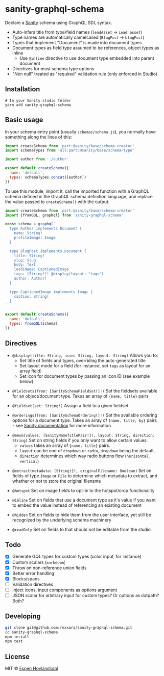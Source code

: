 # sanity-graphql-schema

Declare a [Sanity](https://www.sanity.io/) schema using GraphQL SDL syntax.

- Auto-infers title from type/field names (`leadAsset` -> `Lead asset`)
- Type names are automatically camelcased (`BlogPost` -> `blogPost`)
- Types that implement "Document" is made into document types
- Document types as field type assumed to be references, object types as inline
  - Use `@inline` directive to use document type embedded into parent document
- Directives for most schema type options
- "Non null" treated as "required" validation rule (only enforced in Studio)

## Installation

```
# In your Sanity studio folder
yarn add sanity-graphql-schema
```

## Basic usage

In your schema entry point (usually `schemas/schema.js`), you normally have something along the lines of this:

```js
import createSchema from 'part:@sanity/base/schema-creator'
import schemaTypes from 'all:part:@sanity/base/schema-type'

import author from './author'

export default createSchema({
  name: 'default',
  types: schemaTypes.concat([author])
})
```

To use this module, import it, call the imported function with a GraphQL schema defined in the GraphQL schema definition language, and replace the value passed to `createSchema()` with the output:

```js
import createSchema from 'part:@sanity/base/schema-creator'
import {fromGQL, graphql} from 'sanity-graphql-schema'

const schema = graphql`
  type Author implements Document {
    name: String!
    profileImage: Image
  }

  type BlogPost implements Document {
    title: String!
    slug: Slug
    body: Text
    leadImage: CaptionedImage
    tags: [String!]! @display(layout: "tags")
    author: Author!
  }

  type CaptionedImage implements Image {
    caption: String!
  }
`

export default createSchema({
  name: 'default',
  types: fromGQL(schema)
})
```

## Directives

- `@display(title: String, icon: String, layout: String)`
  Allows you to:
  - Set title of fields and types, overriding the auto-generated title
  - Set layout mode for a field (for instance, set `tags` as layout for an array field)
  - Set icon for document types by passing an icon ID (see example below)

* `@fieldsets(from: [SanitySchemaFieldSet!]!)`
  Set the fieldsets available for an object/document type. Takes an array of `{name, title}` pairs

* `@fieldset(set: String!)`
  Assign a field to a given fieldset

* `@orderings(from: [SanitySchemaOrdering!]!)`
  Set the available ordering options for a document type.
  Takes an array of `{name, title, by}` pairs - see [Sanity documentation](https://www.sanity.io/docs/the-schema/sort-orders) for more information

- `@enum(values: [SanityNameTitlePair!]!, layout: String, direction: String)`
  Set on string fields if you only want to allow certain values.
  - `values` takes an array of `{name, title}` pairs.
  - `layout` can be one of `dropdown` or `radio`, `dropdown` being the default.
  - `direction` determines which way radio buttons flow (`horizontal`, `vertical`)

* `@extract(metadata: [String!]!, originalFilename: Boolean)`
  Set on fields of type `Image` or `File` to determine which metadata to extract, and whether or not to store the original filename

* `@hotspot`
  Set on image fields to opt-in to the hotspot/crop functionality

* `@inline`
  Set on fields that use a document type as it's value if you want to embed the value instead of referencing an existing document

* `@hidden`
  Set on fields to hide them from the user interface, yet still be recognized by the underlying schema machinery

* `@readOnly`
  Set on fields to that should not be editable from the studio

## Todo

- [x] Generate GQL types for custom types (color input, for instance)
- [x] Custom scalars (`markdown`)
- [x] Throw on non-reference union fields
- [x] Better error handling
- [x] Blocks/spans
- [ ] Validation directives
- [ ] Inject icons, input components as options argument
- [ ] JSON scalar for arbitrary input for custom types? Or options as dotpath? Both?

## Developing

```bash
git clone git@github.com:rexxars/sanity-graphql-schema.git
cd sanity-graphql-schema
npm install
npm test
```

## License

MIT © [Espen Hovlandsdal](https://espen.codes/)

